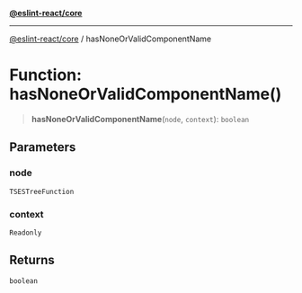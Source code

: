 [**@eslint-react/core**](../README.md)

***

[@eslint-react/core](../README.md) / hasNoneOrValidComponentName

# Function: hasNoneOrValidComponentName()

> **hasNoneOrValidComponentName**(`node`, `context`): `boolean`

## Parameters

### node

`TSESTreeFunction`

### context

`Readonly`

## Returns

`boolean`
